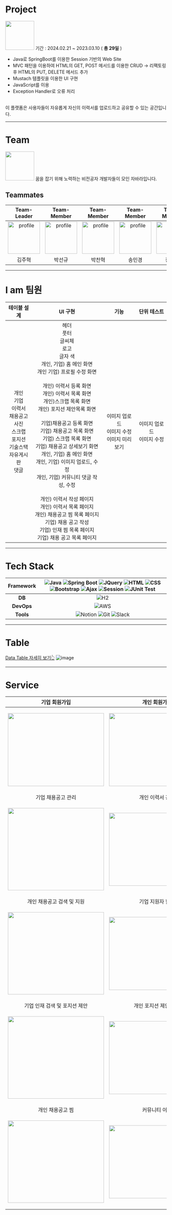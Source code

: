 # Project

<img src="https://github.com/kjh5848/miniproject-JOBALR/assets/161176345/8bc39efd-533f-4696-ae5c-99b07c0e1462" height=90> 기간 : 2024.02.21 ~ 2023.03.10 ( __총 29일__ )

- Java로 SpringBoot를 이용한 Session 기반의 Web Site
- MVC 패턴을 이용하여 HTML의 GET, POST 메서드를 이용한 CRUD -> 리팩토링 후 HTML의 PUT, DELETE 메서드 추가
- Mustach 템플릿을 이용한 UI 구현
- JavaScript를 이용
- Exception Handler로 오류 처리
  
<br>이 플랫폼은 사용자들이 자유롭게 자신의 이력서를 업로드하고 공유할 수 있는 공간입니다.

---

# Team
<img src="https://github.com/kjh5848/miniproject-JOBALR/assets/161176345/8bc39efd-533f-4696-ae5c-99b07c0e1462" height=90>
꿈을 잡기 위해 노력하는 비전공자 개발자들이 모인 자바라입니다.

## Teammates
| Team-Leader | Team-Member | Team-Member | Team-Member | Team-Member |
|:-----------:|:-----------:|:-----------:|:-----------:|:-----------:|
| <img src="https://github.com/vosw1/miniproject-jobala-v2-ssr/assets/153582401/d20420bf-008c-4fd0-a7e0-8983d7606c7c" alt="profile" width="100" height="100"> | <img src="https://github.com/vosw1/miniproject-jobala-v2-ssr/assets/153582401/c4180860-481a-46f0-a0e2-df05bdf8a586" alt="profile" width="100" height="100"> | <img src="https://github.com/vosw1/miniproject-jobala-v2-ssr/assets/153582401/9d7395db-e810-466e-bd9d-9216d18d0395" alt="profile" width="100" height="100"> | <img src="https://avatars.githubusercontent.com/u/153582401?v=4" alt="profile" width="100" height="100"> | <img src="https://github.com/vosw1/miniproject-jobala-v2-ssr/assets/153582401/84715293-8f3a-4939-8122-c85438791364" alt="profile" width="100" height="100"> |
| 김주혁 | 박선규 | 박찬혁 | 송민경 | 장유진 |

---

#  I am 팀원
| 테이블 설계 |  UI 구현 | 기능 | 단위 테스트 | 
|:--:|:--:|:---------------:|:---------------:|
|개인<br/>기업<br/>이력서<br/>채용공고<br/>사진<br/>스크랩<br/>포지션<br/>기술스택<br/>자유게시판<br/>댓글| 헤더<br/>풋터<br/>글씨체<br/>로고<br/>글자 색<br/>개인, 기업) 홈 메인 화면<br/>개인 기업) 프로필 수정 화면 <br/><br/>개인) 이력서 등록 화면 <br/> 개인) 이력서 목록 화면<br/>개인)스크랩 목록 화면 <br/>개인) 포지션 제안목록 화면<br/><br/>기업)채용공고 등록 화면 <br/>기업) 채용공고 목록 화면 <br/>기업) 스크랩 목록 화면<br/>기업) 채용공고 상세보기 화면<br/>개인, 기업) 홈 메인 화면<br/>개인, 기업) 이미지 업로드, 수정</br>개인, 기업) 커뮤니티 댓글 작성, 수정</br></br>개인) 이력서 작성 페이지</br>개인) 이력서 목록 페이지</br>개인) 채용공고 찜 목록 페이지</br>기업) 채용 공고 작성</br>기업) 인재 찜 목록 페이지</br>기업) 채용 공고 목록 페이지|이미지 업로드<br/>이미지 수정<br/>이미지 미리보기|이미지 업로드<br/>이미지 수정
---

# Tech Stack

| Framework | ![Java](https://img.shields.io/badge/Java-%23ED8B00.svg?style=flat&logo=openjdk&logoColor=white) ![Spring Boot](https://img.shields.io/badge/-Spring%20Boot-brightgreen?logo=spring&logoColor=white) ![JQuery](https://img.shields.io/badge/JQuery-0769AD.svg?style=flat&logo=jquery&logoColor=white) ![HTML](https://img.shields.io/badge/-HTML5-E34F26.svg?style=flat&logo=html5&logoColor=white) ![CSS](https://img.shields.io/badge/-CSS3-1572B6.svg?style=flat&logo=css3&logoColor=white) ![Bootstrap](https://img.shields.io/badge/Bootstrap-%238511FA.svg?style=flat&logo=bootstrap&logoColor=white) ![Ajax](https://img.shields.io/badge/Ajax-0A0A0A.svg?style=flat&logo=ajax&logoColor=white) ![Session](https://img.shields.io/badge/Session-FFCD00.svg?style=flat&logo=session&logoColor=white) ![JUnit Test](https://img.shields.io/badge/JUnit%20Test-25A162.svg?style=flat&logo=junit&logoColor=white) |
| :-------: | :---------------------------------------------------------------------------------------------------------------------------------------------------------------------------------------------------------------------------------------------------------------------------------------------------------------------------------------------------------------------------------------------------------------------------------: |
|    **DB**     | ![H2](https://img.shields.io/badge/H2-0073C6.svg?style=flat&logo=h2&logoColor=white)                                                                                                                                                                                                                                               |
|  **DevOps**   | ![AWS](https://img.shields.io/badge/AWS-232F3E.svg?style=flat&logo=amazonaws&logoColor=white)                                                                                                                                                                                                                                  |
|   **Tools**    | ![Notion](https://img.shields.io/badge/-Notion-000000.svg?style=flat&logo=notion&logoColor=white) ![Git](https://img.shields.io/badge/-Git-F05032.svg?style=flat&logo=git&logoColor=white) ![Slack](https://img.shields.io/badge/-Slack-4A154B.svg?style=flat&logo=slack&logoColor=white)   

---

# Table
[Data Table 자세히 보기👆](https://www.erdcloud.com/d/rgigtLPKJ5sxrPbzz)
![image](https://github.com/user-attachments/assets/9dee55dd-0277-44f6-b75a-a754f2ef1f03)

---

# Service

| 기업 회원가입 | 개인 회원가입 |
|:-----------------:|:-------------------:|
| <p align="center"><img src="https://github.com/vosw1/miniproject-jobala-v2-ssr/assets/153582401/5fc671ef-9683-4b38-a7be-b5c268044d92" width="300" height="227"/></p> | <p align="center"><img src="https://github.com/vosw1/miniproject-jobala-v2-ssr/assets/153582401/446cf17d-bf99-4075-a5e9-19fd48014bb5" width="300" height="227"/></p> |
| 기업 채용공고 관리 | 개인 이력서 관리 |
| <p align="center"><img src="https://github.com/vosw1/miniproject-jobala-v2-ssr/assets/153582401/ef063154-58e3-4b18-a755-348af90cc724" width="300" height="256"/></p> | <p align="center"><img src="https://github.com/vosw1/miniproject-jobala-v2-ssr/assets/153582401/a555aec9-2f69-4df8-a308-f7a29e39d906" width="300" height="227"/></p> |
| 개인 채용공고 검색 및 지원 | 기업 지원자 합격 |
| <p align="center"><img src="https://github.com/vosw1/miniproject-jobala-v2-ssr/assets/153582401/dea17a88-28f6-42a3-8bc1-b7c9347cfc69" width="300" height="256"/></p> | <p align="center"><img src="https://github.com/vosw1/miniproject-jobala-v2-ssr/assets/153582401/cedf7bac-6728-490c-8d95-ed7f17eaa2be" width="300" height="227"/></p> |
| 기업 인재 검색 및 포지션 제안 | 개인 포지션 제안 수락 |
| <p align="center"><img src="https://github.com/vosw1/miniproject-jobala-v2-ssr/assets/153582401/d9d6de44-a066-44d8-a994-5b46b0dbe937" width="300" height="256"/></p> | <p align="center"><img src="https://github.com/vosw1/miniproject-jobala-v2-ssr/assets/153582401/79cc6946-1d7f-483b-943e-841616d18448" width="300" height="227"/></p> |
| 개인 채용공고 찜 | 커뮤니티 이용 |
| <p align="center"><img src="https://github.com/vosw1/miniproject-jobala-v2-ssr/assets/153582401/c8d2db4c-4779-4384-9dd6-bc2be4a06a49" width="300" height="256"/></p> | <p align="center"><img src="https://github.com/vosw1/miniproject-jobala-v2-ssr/assets/153582401/aabdf11b-b08e-459b-a650-ab0939711045" width="300" height="227"/></p> |



